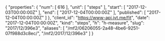 {
  "properties": {
    "num": [
      616
    ],
    "unit": [
      "steps"
    ],
    "start": [
      "2017-12-03T00:00:00Z"
    ],
    "end": [
      "2017-12-04T00:00:00Z"
    ],
    "published": [
      "2017-12-04T00:00:00Z"
    ]
  },
  "client_id": "https://www-api.jvt.me/fit",
  "date": "2017-12-04T00:00:00Z",
  "kind": "steps",
  "h": "h-measure",
  "slug": "2017/12/396e3",
  "aliases": [
    "/mf2/06206055-2a48-4be6-9251-07f988d3c8ec/",
    "/mf2/2017/12/396e3"
  ]
}
